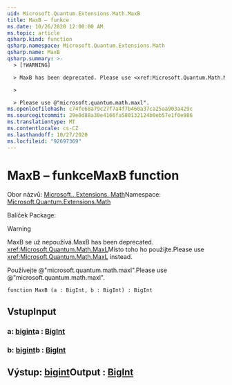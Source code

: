 ```yaml
---
uid: Microsoft.Quantum.Extensions.Math.MaxB
title: MaxB – funkce
ms.date: 10/26/2020 12:00:00 AM
ms.topic: article
qsharp.kind: function
qsharp.namespace: Microsoft.Quantum.Extensions.Math
qsharp.name: MaxB
qsharp.summary: >-
  > [!WARNING]

  > MaxB has been deprecated. Please use <xref:Microsoft.Quantum.Math.MaxL> instead.

  >

  > Please use @"microsoft.quantum.math.maxl".
ms.openlocfilehash: c74fe68a79c27f7a4f7b460a37ca25aa903a429c
ms.sourcegitcommit: 29e0d88a30e4166fa580132124b0eb57e1f0e986
ms.translationtype: MT
ms.contentlocale: cs-CZ
ms.lasthandoff: 10/27/2020
ms.locfileid: "92697369"
---
```

# <a name="maxb-function"></a><span data-ttu-id="887fd-102">MaxB – funkce</span><span class="sxs-lookup"><span data-stu-id="887fd-102">MaxB function</span></span>

<span data-ttu-id="887fd-103">Obor názvů: [Microsoft.. Extensions. Math](xref:Microsoft.Quantum.Extensions.Math)</span><span class="sxs-lookup"><span data-stu-id="887fd-103">Namespace: [Microsoft.Quantum.Extensions.Math](xref:Microsoft.Quantum.Extensions.Math)</span></span>

<span data-ttu-id="887fd-104">Balíček [](https://nuget.org/packages/)</span><span class="sxs-lookup"><span data-stu-id="887fd-104">Package: [](https://nuget.org/packages/)</span></span>


> [!WARNING]
> <span data-ttu-id="887fd-105">MaxB se už nepoužívá.</span><span class="sxs-lookup"><span data-stu-id="887fd-105">MaxB has been deprecated.</span></span> <span data-ttu-id="887fd-106"><xref:Microsoft.Quantum.Math.MaxL>Místo toho ho použijte.</span><span class="sxs-lookup"><span data-stu-id="887fd-106">Please use <xref:Microsoft.Quantum.Math.MaxL> instead.</span></span>
>
> <span data-ttu-id="887fd-107">Používejte @"microsoft.quantum.math.maxl".</span><span class="sxs-lookup"><span data-stu-id="887fd-107">Please use @"microsoft.quantum.math.maxl".</span></span>



```qsharp
function MaxB (a : BigInt, b : BigInt) : BigInt
```


## <a name="input"></a><span data-ttu-id="887fd-108">Vstup</span><span class="sxs-lookup"><span data-stu-id="887fd-108">Input</span></span>

### <a name="a--bigint"></a><span data-ttu-id="887fd-109">a: [bigint](xref:microsoft.quantum.lang-ref.bigint)</span><span class="sxs-lookup"><span data-stu-id="887fd-109">a : [BigInt](xref:microsoft.quantum.lang-ref.bigint)</span></span>




### <a name="b--bigint"></a><span data-ttu-id="887fd-110">b: [bigint](xref:microsoft.quantum.lang-ref.bigint)</span><span class="sxs-lookup"><span data-stu-id="887fd-110">b : [BigInt](xref:microsoft.quantum.lang-ref.bigint)</span></span>





## <a name="output--bigint"></a><span data-ttu-id="887fd-111">Výstup: [bigint](xref:microsoft.quantum.lang-ref.bigint)</span><span class="sxs-lookup"><span data-stu-id="887fd-111">Output : [BigInt](xref:microsoft.quantum.lang-ref.bigint)</span></span>

